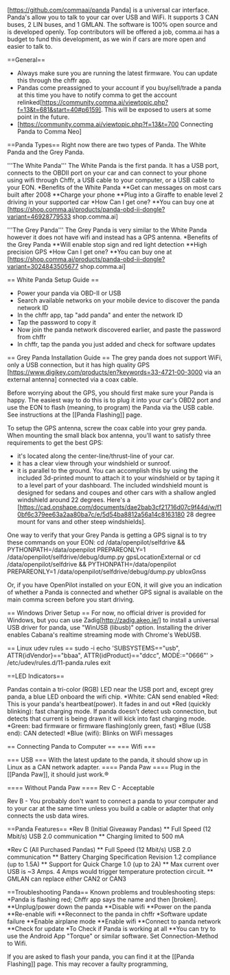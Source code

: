 [https://github.com/commaai/panda Panda] is a universal car interface. Panda's allow you to talk to your car over USB and WiFi. It supports 3 CAN buses, 2 LIN buses, and 1 GMLAN. The software is 100% open source and is developed openly. Top contributors will be offered a job, comma.ai has a budget to fund this development, as we win if cars are more open and easier to talk to.

==General==
* Always make sure you are running the latest firmware. You can update this through the chffr app.
* Pandas come preassigned to your account if you buy/sell/trade a panda at this time you have to notify comma to get the account relinked[https://community.comma.ai/viewtopic.php?f=13&t=681&start=40#p6159].  This will be exposed to users at some point in the future.
* [https://community.comma.ai/viewtopic.php?f=13&t=700 Connecting Panda to Comma Neo]

==Panda Types==
Right now there are two types of Panda. The White Panda and the Grey Panda.


'''The White Panda'''
The White Panda is the first panda. It has a USB port, connects to the OBDII port on your car and can connect to your phone using wifi through Chffr, a USB cable to your computer, or a USB cable to your EON.
*Benefits of the White Panda
**Get can messages on most cars built after 2008
**Charge your phone
**Plug into a Giraffe to enable level 2 driving in your supported car
*How Can I get one?
**You can buy one at [https://shop.comma.ai/products/panda-obd-ii-dongle?variant=46928779533 shop.comma.ai]


'''The Grey Panda'''
The Grey Panda is very similar to the White Panda however it does not have wifi and instead has a GPS antenna.
*Benefits of the Grey Panda
**Will enable stop sign and red light detection
**High precision GPS
*How Can I get one?
**You can buy one at [https://shop.comma.ai/products/panda-obd-ii-dongle?variant=3024843505677 shop.comma.ai]

== White Panda Setup Guide ==
* Power your panda via OBD-II or USB
* Search available networks on your mobile device to discover the panda network ID
* In the chffr app, tap "add panda" and enter the network ID
* Tap the password to copy it
* Now join the panda network discovered earlier, and paste the password from chffr
* In chffr, tap the panda you just added and check for software updates

== Grey Panda Installation Guide ==
The grey panda does not support WiFi, only a USB connection, but it has high quality GPS [https://www.digikey.com/products/en?keywords=33-4721-00-3000 via an external antenna] connected via a coax cable. 

Before worrying about the GPS, you should first make sure your Panda is happy.  The easiest way to do this is to plug it into your car's OBD2 port and use the EON to flash (meaning, to program) the Panda via the USB cable.  See instructions at the [[Panda Flashing]] page.  

To setup the GPS antenna, screw the coax cable into your grey panda. When mounting the small black box antenna, you'll want to satisfy three requirements to get the best GPS:
* it's located along the center-line/thrust-line of your car.
* it has a clear view through your windshield or sunroof.
* it is parallel to the ground. You can accomplish this by using the included 3d-printed mount to attach it to your windshield or by taping it to a level part of your dashboard. The included windshield mount is designed for sedans and coupes and other cars with a shallow angled windshield around 22 degrees. Here's a [https://cad.onshape.com/documents/dae2bab3cf21716d07c9f44d/w/f10bf6c379ee63a2aa80ba7c/e/5d54ba8812a56a14c8163180 28 degree mount for vans and other steep windshields].

One way to verify that your Grey Panda is getting a GPS signal is to try these commands on your EON:
 cd /data/openpilot/selfdrive && PYTHONPATH=/data/openpilot PREPAREONLY=1 /data/openpilot/selfdrive/debug/dump.py gpsLocationExternal
or
 cd /data/openpilot/selfdrive && PYTHONPATH=/data/openpilot PREPAREONLY=1 /data/openpilot/selfdrive/debug/dump.py ubloxGnss

Or, if you have OpenPilot installed on your EON, it will give you an indication of whether a Panda is connected and whether GPS signal is available on the main comma screen before you start driving.

== Windows Driver Setup ==
For now, no official driver is provided for Windows, but you can use Zadig[http://zadig.akeo.ie/] to install a universal USB driver for panda, use "WinUSB (libusb)" option.
Installing the driver enables Cabana's realtime streaming mode with Chrome's WebUSB.

== Linux udev rules ==
 sudo -i
 echo 'SUBSYSTEMS=="usb", ATTR{idVendor}=="bbaa", ATTR{idProduct}=="ddcc", MODE:="0666"' > /etc/udev/rules.d/11-panda.rules
 exit

==LED Indicators==

Pandas contain a tri-color (RGB) LED near the USB port and, except grey panda, a blue LED onboard the wifi chip. 
*White: CAN send enabled
*Red: This is your panda's heartbeat(power). It fades in and out
*Red (quickly blinking): fast charging mode. If panda doesn’t detect usb connection, but detects that current is being drawn it will kick into fast charging mode.
*Green: bad firmware or firmware flashing(only green, fast)
*Blue (USB end): CAN detected!
*Blue (wifi): Blinks on WiFi messages

== Connecting Panda to Computer ==
=== Wifi ===

=== USB ===
With the latest update to the panda, it should show up in Linux as a CAN network adapter.
==== Panda Paw ====
Plug in the [[Panda Paw]], it should just work.®

==== Without Panda Paw ====
Rev C - Acceptable

Rev B - You probably don't want to connect a panda to your computer and to your car at the same time unless you build a cable or adapter that only connects the usb data wires.

==Panda Features==
*Rev B (Initial Giveaway Pandas)
** Full Speed (12 Mbit/s) USB 2.0 communication
** Charging limited to 500 mA

*Rev C (All Purchased Pandas)
** Full Speed (12 Mbit/s) USB 2.0 communication 
** Battery Charging Specification Revision 1.2 compliance (up to 1.5A)
** Support for Quick Charge 1.0 (up to 2A)
** Max current over USB is ~3 Amps. 4 Amps would trigger temperature protection circuit.
** GMLAN can replace *either* CAN2 or CAN3

==Troubleshooting Panda==
Known problems and troubleshooting steps:
*Panda is flashing red; Chffr app says the name and then [broken]. 
**Unplug/power down the panda
**Disable wifi
**Power on the panda
**Re-enable wifi 
**Reconnect to the panda in chffr
*Software update failure
**Enable airplane mode
**Enable wifi
**Connect to panda network
**Check for update
*To Check if Panda is working at all
**You can try to use the Android App "Torque" or similar software. Set Connection-Method to Wifi.

If you are asked to flash your panda, you can find it at the [[Panda Flashing]] page.
This may recover a faulty programming,
